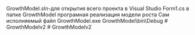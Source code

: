 GrowthModel.sln-для открытия всего проекта в Visual Studio
Form1.cs в папке GrowthModel програмная реализация модели роста
Сам исполняемый файл GrowthModel.exe GrowthModel\bin\Debug
#   G r o w t h M o d e l v 2  
 #   G r o w t h M o d e l v 2  
 